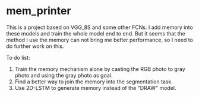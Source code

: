 # mem_printer

This is a project based on VGG_8S and some other FCNs. I add memory into these models and train the whole model end to end. But it seems that the method I use the memory can not bring me better performance, so I need to do further work on this.

To do list:
1. Train the memory mechanism alone by casting the RGB photo to gray photo and using the gray photo as goal.
2. Find a better way to join the memory into the segmentation task.
3. Use 2D-LSTM to generate memory instead of the "DRAW" model.
